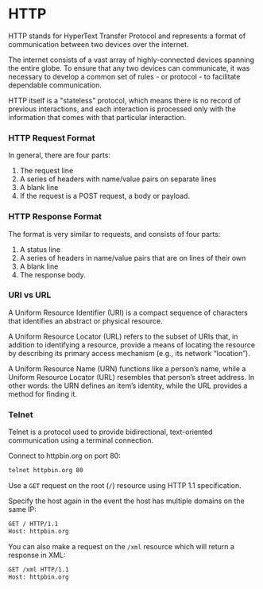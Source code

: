 # HTTP
HTTP stands for HyperText Transfer Protocol and represents a format of communication between two devices over the internet.

The internet consists of a vast array of highly-connected devices spanning the entire globe. To ensure that any two devices can communicate, it was necessary to develop a common set of rules - or protocol - to facilitate dependable communication.

HTTP itself is a "stateless" protocol, which means there is no record of previous interactions, and each interaction is processed only with the information that comes with that particular interaction. 

### HTTP Request Format
In general, there are four parts:
 1. The request line
 2. A series of headers with name/value pairs on separate lines
 3. A blank line
 4. If the request is a POST request, a body or payload.

### HTTP Response Format
The format is very similar to requests, and consists of four parts:
 1. A status line
 2. A series of headers in name/value pairs that are on lines of their own
 3. A blank line
 4. The response body.

### URI vs URL
A Uniform Resource Identifier (URI) is a compact sequence of characters that identifies an abstract or physical resource.

A Uniform Resource Locator (URL) refers to the subset of URIs that, in addition to identifying a resource, provide a means of locating the resource by describing its primary access mechanism (e.g., its network “location”).

A Uniform Resource Name (URN) functions like a person’s name, while a Uniform Resource Locator (URL) resembles that person’s street address. In other words: the URN defines an item’s identity, while the URL provides a method for finding it.

### Telnet
Telnet is a protocol used to provide bidirectional, text-oriented communication using a terminal connection.

Connect to httpbin.org on port 80:

```bash
telnet httpbin.org 80
```

Use a `GET` request on the root (`/`) resource using HTTP 1.1 specification. 

Specify the host again in the event the host has multiple domains on the same IP:

```bash
GET / HTTP/1.1
Host: httpbin.org
```

You can also make a request on the `/xml` resource which will return a response in XML:

```bash
GET /xml HTTP/1.1
Host: httpbin.org
```
